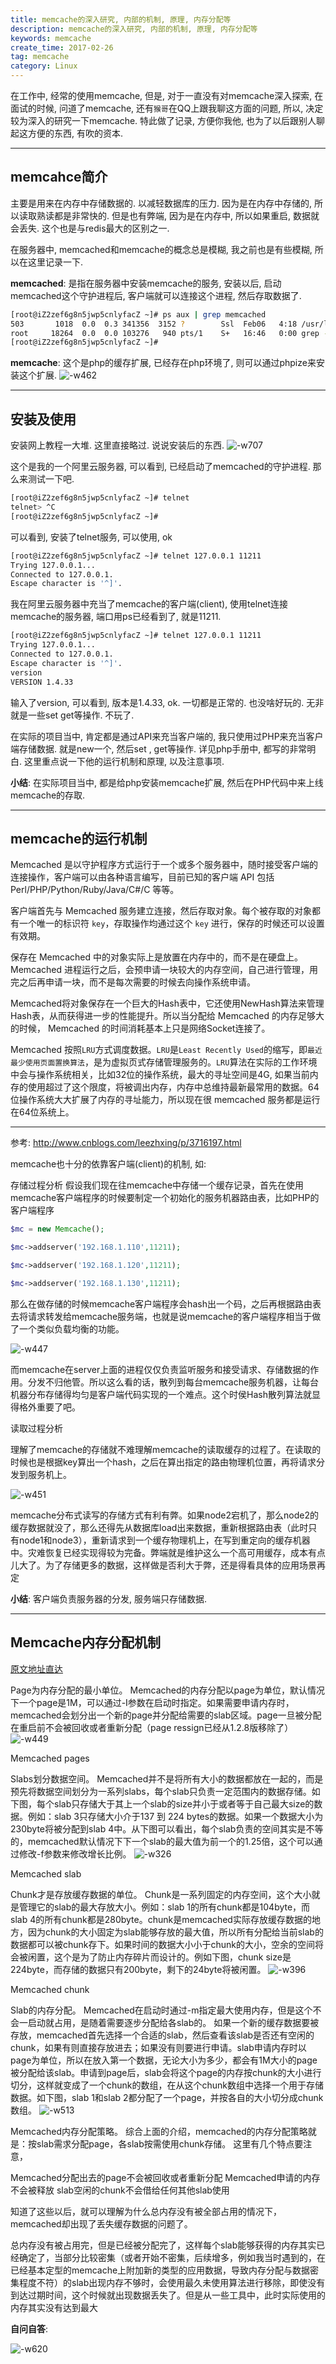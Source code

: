 ```yaml
---
title: memcache的深入研究, 内部的机制, 原理, 内存分配等
description: memcache的深入研究, 内部的机制, 原理, 内存分配等
keywords: memcache
create_time: 2017-02-26
tag: memcache
category: Linux
---
```


在工作中, 经常的使用memcache, 但是, 对于一直没有对memcache深入探索, 在面试的时候, 问道了memcache, 还有`猴哥`在QQ上跟我聊这方面的问题, 所以, 决定较为深入的研究一下memcache. 特此做了记录, 方便你我他, 也为了以后跟别人聊起这方便的东西, 有吹的资本. 

---

## memcahce简介
主要是用来在内存中存储数据的. 以减轻数据库的压力. 
因为是在内存中存储的, 所以读取熟读都是非常快的. 但是也有弊端, 因为是在内存中, 所以如果重启, 数据就会丢失. 这个也是与redis最大的区别之一. 

在服务器中, memcached和memcache的概念总是模糊, 我之前也是有些模糊, 所以在这里记录一下. 

**memcached**: 是指在服务器中安装memcache的服务, 安装以后, 启动memcached这个守护进程后, 客户端就可以连接这个进程, 然后存取数据了. 

```bash
[root@iZ2zef6g8n5jwp5cnlyfacZ ~]# ps aux | grep memcached
503       1018  0.0  0.3 341356  3152 ?        Ssl  Feb06   4:18 /usr/local/memcached/bin/memcached -d -p 11211 -u memcached -m 124 -c 1024 -P /var/run/memcached/memcached.pid -l 127.0.0.1
root     18264  0.0  0.0 103276   940 pts/1    S+   16:46   0:00 grep --color memcached
[root@iZ2zef6g8n5jwp5cnlyfacZ ~]#
```


**memcache**: 这个是php的缓存扩展, 已经存在php环境了, 则可以通过phpize来安装这个扩展. 
![-w462](/images/posts/14880993740460.jpg)

---


## 安装及使用
安装网上教程一大堆. 这里直接略过. 说说安装后的东西. 
![-w707](/images/posts/14881036540877.jpg)

这个是我的一个阿里云服务器, 可以看到, 已经启动了memcached的守护进程. 那么来测试一下吧. 

```bash
[root@iZ2zef6g8n5jwp5cnlyfacZ ~]# telnet
telnet> ^C
[root@iZ2zef6g8n5jwp5cnlyfacZ ~]#
```

可以看到, 安装了telnet服务, 可以使用, ok

```bash
[root@iZ2zef6g8n5jwp5cnlyfacZ ~]# telnet 127.0.0.1 11211
Trying 127.0.0.1...
Connected to 127.0.0.1.
Escape character is '^]'.

```

我在阿里云服务器中充当了memcache的客户端(client), 使用telnet连接memcache的服务器, 端口用ps已经看到了, 就是11211. 

```bash
[root@iZ2zef6g8n5jwp5cnlyfacZ ~]# telnet 127.0.0.1 11211
Trying 127.0.0.1...
Connected to 127.0.0.1.
Escape character is '^]'.
version
VERSION 1.4.33
```

输入了version, 可以看到, 版本是1.4.33, ok. 一切都是正常的. 也没啥好玩的. 无非就是一些set get等操作. 不玩了. 

在实际的项目当中, 肯定都是通过API来充当客户端的, 我只使用过PHP来充当客户端存储数据. 就是new一个, 然后set , get等操作. 详见php手册中, 都写的非常明白. 这里重点说一下他的运行机制和原理, 以及注意事项. 

**小结**: 在实际项目当中, 都是给php安装memcache扩展, 然后在PHP代码中来上线memcache的存取. 

---



## memcache的运行机制

Memcached 是以守护程序方式运行于一个或多个服务器中，随时接受客户端的连接操作，客户端可以由各种语言编写，目前已知的客户端 API 包括 Perl/PHP/Python/Ruby/Java/C#/C 等等。

客户端首先与 Memcached 服务建立连接，然后存取对象。每个被存取的对象都有一个唯一的标识符 `key`，存取操作均通过这个 `key` 进行，保存的时候还可以设置有效期。

保存在 Memcached 中的对象实际上是放置在内存中的，而不是在硬盘上。Memcached 进程运行之后，会预申请一块较大的内存空间，自己进行管理，用完之后再申请一块，而不是每次需要的时候去向操作系统申请。

Memcached将对象保存在一个巨大的Hash表中，它还使用NewHash算法来管理Hash表，从而获得进一步的性能提升。所以当分配给 Memcached 的内存足够大的时候， Memcached 的时间消耗基本上只是网络Socket连接了。
 
Memcached 按照`LRU`方式调度数据。`LRU`是`Least Recently Used`的缩写，即`最近最少使用页面置换算法`，是为虚拟页式存储管理服务的。`LRU`算法在实际的工作环境中会与操作系统相关，比如32位的操作系统，最大的寻址空间是4G, 如果当前内存的使用超过了这个限度，将被调出内存，内存中总维持最新最常用的数据。64位操作系统大大扩展了内存的寻址能力，所以现在很 memcached 服务都是运行在64位系统上。

---
参考: http://www.cnblogs.com/leezhxing/p/3716197.html

memcache也十分的依靠客户端(client)的机制, 如: 

存储过程分析
假设我们现在往memcache中存储一个缓存记录，首先在使用memcache客户端程序的时候要制定一个初始化的服务机器路由表，比如PHP的客户端程序

```php
$mc = new Memcache();

$mc->addserver('192.168.1.110',11211);

$mc->addserver('192.168.1.120',11211);

$mc->addserver('192.168.1.130',11211);
```


那么在做存储的时候memcache客户端程序会hash出一个码，之后再根据路由表去将请求转发给memcache服务端，也就是说memcache的客户端程序相当于做了一个类似负载均衡的功能。

![-w447](/images/posts/14881029617574.jpg)


 

而memcache在server上面的进程仅仅负责监听服务和接受请求、存储数据的作用。分发不归他管。所以这么看的话，散列到每台memcache服务机器，让每台机器分布存储得均匀是客户端代码实现的一个难点。这个时侯Hash散列算法就显得格外重要了吧。

读取过程分析

理解了memcache的存储就不难理解memcache的读取缓存的过程了。在读取的时候也是根据key算出一个hash，之后在算出指定的路由物理机位置，再将请求分发到服务机上。

![-w451](/images/posts/14881029774214.jpg)


memcache分布式读写的存储方式有利有弊。如果node2宕机了，那么node2的缓存数据就没了，那么还得先从数据库load出来数据，重新根据路由表（此时只有node1和node3），重新请求到一个缓存物理机上，在写到重定向的缓存机器中。灾难恢复已经实现得较为完备。弊端就是维护这么一个高可用缓存，成本有点儿大了。为了存储更多的数据，这样做是否利大于弊，还是得看具体的应用场景再定


**小结**: 客户端负责服务器的分发, 服务端只存储数据. 

---

## Memcache内存分配机制

[原文地址直达](http://tank.blogs.tkiicpp.com/2010/12/14/memcache%E5%86%85%E5%AD%98%E5%88%86%E9%85%8D%E7%AD%96%E7%95%A5/)

Page为内存分配的最小单位。
Memcached的内存分配以page为单位，默认情况下一个page是1M，可以通过-I参数在启动时指定。如果需要申请内存时，memcached会划分出一个新的page并分配给需要的slab区域。page一旦被分配在重启前不会被回收或者重新分配（page ressign已经从1.2.8版移除了） 
![-w449](/images/posts/14881129775556.jpg)


Memcached pages

Slabs划分数据空间。
Memcached并不是将所有大小的数据都放在一起的，而是预先将数据空间划分为一系列slabs，每个slab只负责一定范围内的数据存储。如下图，每个slab只存储大于其上一个slab的size并小于或者等于自己最大size的数据。例如：slab 3只存储大小介于137 到 224 bytes的数据。如果一个数据大小为230byte将被分配到slab 4中。从下图可以看出，每个slab负责的空间其实是不等的，memcached默认情况下下一个slab的最大值为前一个的1.25倍，这个可以通过修改-f参数来修改增长比例。 
![-w326](/images/posts/14881130026662.jpg)

Memcached slab

Chunk才是存放缓存数据的单位。
Chunk是一系列固定的内存空间，这个大小就是管理它的slab的最大存放大小。例如：slab 1的所有chunk都是104byte，而slab 4的所有chunk都是280byte。chunk是memcached实际存放缓存数据的地方，因为chunk的大小固定为slab能够存放的最大值，所以所有分配给当前slab的数据都可以被chunk存下。如果时间的数据大小小于chunk的大小，空余的空间将会被闲置，这个是为了防止内存碎片而设计的。例如下图，chunk size是224byte，而存储的数据只有200byte，剩下的24byte将被闲置。 
![-w396](/images/posts/14881130226341.jpg)

Memcached chunk

Slab的内存分配。
Memcached在启动时通过-m指定最大使用内存，但是这个不会一启动就占用，是随着需要逐步分配给各slab的。
         如果一个新的缓存数据要被存放，memcached首先选择一个合适的slab，然后查看该slab是否还有空闲的chunk，如果有则直接存放进去；如果没有则要进行申请。slab申请内存时以page为单位，所以在放入第一个数据，无论大小为多少，都会有1M大小的page被分配给该slab。申请到page后，slab会将这个page的内存按chunk的大小进行切分，这样就变成了一个chunk的数组，在从这个chunk数组中选择一个用于存储数据。如下图，slab 1和slab 2都分配了一个page，并按各自的大小切分成chunk数组。 
         ![-w513](/images/posts/14881130394928.jpg)



Memcached内存分配策略。
综合上面的介绍，memcached的内存分配策略就是：按slab需求分配page，各slab按需使用chunk存储。
这里有几个特点要注意，

Memcached分配出去的page不会被回收或者重新分配
Memcached申请的内存不会被释放
slab空闲的chunk不会借给任何其他slab使用

知道了这些以后，就可以理解为什么总内存没有被全部占用的情况下，memcached却出现了丢失缓存数据的问题了。

总内存没有被占用完，但是已经被分配完了，这样每个slab能够获得的内存其实已经确定了，当部分比较密集（或者开始不密集，后续增多，例如我当时遇到的，在已经基本定型的memcache上附加新的类型的应用数据，导致内存分配与数据密集程度不符）的slab出现内存不够时，会使用最久未使用算法进行移除，即使没有到达过期时间，这个时候就出现数据丢失了。但是从一些工具中，此时实际使用的内存其实没有达到最大

**自问自答**:

![-w620](media/14880937084318/14881131083514.png)






